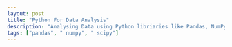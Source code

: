 ```yaml
---
layout: post
title: "Python For Data Analysis"
description: "Analysing Data using Python libriaries like Pandas, NumPy, SciPy, etc."
tags: ["pandas", " numpy", " scipy"]
---
```

